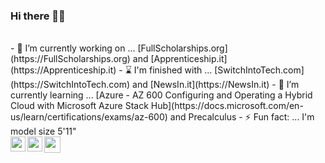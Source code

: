 ### Hi there 👋🏿

<br>
- 🔭 I’m currently working on ... [FullScholarships.org](https://FullScholarships.org) and [Apprenticeship.it](https://Apprenticeship.it)
- ⌛ I'm finished with ... [SwitchIntoTech.com](https://SwitchIntoTech.com) and [NewsIn.it](https://NewsIn.it)
- 🌱 I’m currently learning ... [Azure - AZ 600 Configuring and Operating a Hybrid Cloud with Microsoft Azure Stack Hub](https://docs.microsoft.com/en-us/learn/certifications/exams/az-600) and Precalculus
- ⚡ Fun fact: ... I'm model size 5'11"

<br>
<a href="https://www.elyse.pw"><img align="left" width="24px" src="https://cdn.jsdelivr.net/npm/simple-icons@3.13.0/icons/internetexplorer.svg"  /></a>
<a href="https://www.linkedin.com/in/mselyserobinson"><img align="left" width="24px" src="https://cdn.jsdelivr.net/npm/simple-icons@v3/icons/linkedin.svg"  /></a>
<a href="mailto:me@elyserobinson.com"><img align="left" width="26px" src="https://cdn.jsdelivr.net/npm/simple-icons@v3/icons/gmail.svg" /></a>


